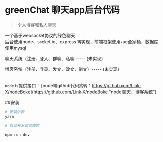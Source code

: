 
# greenChat 聊天app后台代码
> 个人博客和私人聊天

一个基于websocket协议的绿色聊天<br/>
后台使用node、socket.io、express 等实现，前端框架使用vue全家桶，数据库使用mysql

聊天系统（注册、登入、群聊、私聊 ----- (未实现)

博客系统（注册、登录、发文、改文、删文）----- (未实现)
<br/><br/><br/>
`nodeJs`提供接口： [node端github代码跳转：https://github.com/Link-X/nodeBoke](https://github.com/Link-X/nodeBoke "node 聊天、博客系统")
<br/>

##安装
``` bash
# 安装依赖
yarn

# 启动开发调试模式

npm run dev

```

